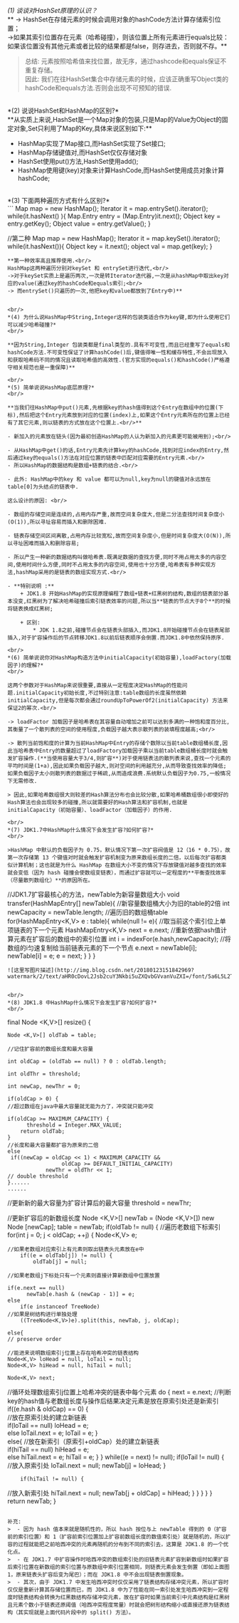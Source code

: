 *(1) 谈谈对HashSet原理的认识？* <br/>
** -> HashSet在存储元素的时候会调用对象的hashCode方法计算存储索引位置；<br/>
->如果其索引位置存在元素（哈希碰撞），则该位置上所有元素进行equals比较：如果该位置没有其他元素或者比较的结果都是false，则存进去，否则就不存。** <br/>
> 总结: 元素按照哈希值来找位置，故无序，通过hashcode和equals保证不重复存储。<br/>
> 因此: 我们在往HashSet集合中存储元素的时候，应该正确重写Object类的hashCode和equals方法.否则会出现不可预知的错误.

<br/>
*(2) 说说HashSet和HashMap的区别?* 
<br/>
**从实质上来说,HashSet是一个Map对象的包装,只是Map的Value为Object的固定对象,Set只利用了Map的Key,具体来说区别如下:**

-  HashMap实现了Map接口,而HashSet实现了Set接口;
-  HashMap存储键值对,而HashSet仅仅存储对象
-  HashSet使用put()方法,HashSet使用add();
-  HashMap使用键(key)对象来计算HashCode,而HashSet使用成员对象计算hashCode;
 
<br/>
*(3) 下面两种遍历方式有什么区别?* 
<br/>
```
Map map = new HashMap();
Iterator it = map.entrySet().iterator();
while(it.hasNext() ){
    Map.Entry entry = (Map.Entry)it.next();
    Object key = entry.getKey();
    Object value = entry.getValue();
}

//第二种
Map map = new HashMap();
Iterator it = map.keySet().iterator();
while(it.hasNext()){
    Object key = it.next();
    object val = map.get(key);
}
```
**第一种效率高且推荐使用.<br/>
HashMap这两种遍历分别对keySet 和 entrySet进行迭代,<br/>
->对于keySet实质上是遍历两次,一次是转Iterator迭代器,一次是从hashMap中取出key对应的value(通过key的hashCode和equals索引;<br/>
-> 而entrySet()只遍历的一次,他把key和value都放到了Entry中)**

 
<br/>
*(4) 为什么说HashMap中String,Integer这样的包装类适合作为key键,即为什么使用它们可以减少哈希碰撞?*
<br/>

**因为String,Integer 包装类都是final类型的.具有不可变性,而且已经重写了equals和hashCode方法.不可变性保证了计算hashCode()后,键值得唯一性和缓存特性,不会出现放入和获取哈希码不同的情况且读取哈希值的高效性.(官方实现的equals()和hashCode()严格遵守相关规范也是一重保障)**

<br/>
*(5) 简单说说HashMap底层原理?*
<br/>

**当我们往HashMap中put()元素,先根据key的hash值得到这个Entry在数组中的位置(下标),然后把这个Entry元素放到对应的位置(index)上,如果这个Entry元素所在的位置上已经有了其它元素,则以链表的方式放在这个位置上.<br/>**

- 新加入的元素放在链头(因为最初创造HashMap的人认为新加入的元素更可能被用到);<br/>

- 从HashMap中get()的话,Entry元素先计算key的hashCode,找到对应index的Entry,然后通过key的equals()方法在对应位置的链表中匹配对应需要的Entry元素.<br/>
- 所以HashMap的数据结构是数组+链表的结合.<br/>

- 此外: HashMap中的key 和 value 都可以为null,key为null的键值对永远放在table[0]为头结点的链表中.

这么设计的原因: <br/>

- 数组的存储空间是连续的,占用内存严重,故而空间复杂度大,但是二分法查找时间复杂度小(O(1)),所以寻址容易而插入和删除困难.

- 链表存储空间区间离散,占用内存比较宽松,故而空间复杂度小,但是时间复杂度大(O(N)),所以寻址困难而插入和删除容易;

- 所以产生一种新的数据结构叫做哈希表.既满足数据的查找方便,同时不用占用太多的内容空间,使用时间什么方便,同时不占用太多的内容空间,使用也十分方便,哈希表有多种实现方法,hashMap采用的是链表的数组实现方式.<br/>

- **特别说明 :**
    + JDK1.8 开始HashMap的实现原理编程了数组+链表+红黑树的结构,数组的链表部分基本没变,红黑树为了解决哈希碰撞后索引链表效率的问题,所以当**链表的节点大于8个**的时候将链表换成红黑树;
    
    + 区别:
        * JDK 1.8之前,碰撞节点会在链表头部插入,而JDK1.8开始碰撞节点会在链表尾部插入,对于扩容操作后的节点转移JDK1.8以前后链表顺序会倒置.而JDK1.8中依然保持原序.
        
<br/>
*(6) 简单说说你对HashMap构造方法中initialCapacity(初始容量),loadFactory(加载因子)的理解?*
<br/>

这两个参数对于HashMap来说很重要,直接从一定程度决定HashMap的性能问题.initialCapacity初始长度,不过特别注意:table数组的长度虽然依赖initialCapacity,但是每次都会通过roundUpToPowerOf2(initialCapacity) 方法来保证2的幂次.<br/>

-> loadFactor 加载因子是哈希表在其容量自动增加之前可以达到多满的一种饱和度百分比,其衡量了一个散列表的空间的使用程度,负载因子越大表示散列表的装填程度越高;<br/> 

-> 散列当前饱和度的计算为当前HashMap中Entry的存储个数除以当前table数组桶长度,因此当哈希表中Entry的数量超过了loadFactory加载因子乘以当前table数组桶长度时就会触发扩容操作.(**当使用容量大于3/4,则扩容**)对于使用链表法的散列表来说,查找一个元素的平均时间是(1+a),因此如果负载因子越大,则对空间的利用越充分,从而导致查找效率的降低;如果负载因子太小则散列表的数据过于稀疏,从而造成浪费.系统默认负载因子为0.75,一般情况下无需修改.

> 因此,如果哈希数组很大则较差的Hash算法分布也会比较分散,如果哈希桶数组很小即使好的Hash算法也会出现较多的碰撞,所以就需要好的Hash算法和扩容机制,也就是initialCapacity（初始容量）、loadFactor（加载因子）的作用.

<br/>
*(7) JDK1.7中HashMap什么情况下会发生扩容?如何扩容?*
<br/>

>HashMap 中默认的负载因子为 0.75，默认情况下第一次扩容阀值是 12（16 * 0.75），故第一次存储第 13 个键值对时就会触发扩容机制变为原来数组长度的二倍，以后每次扩容都类似计算机制；这也就是为什么 HashMap 在数组大小不变的情况下存放键值对越多查找的效率就会变低（因为 hash 碰撞会使数组变链表），而通过扩容就可以一定程度的**平衡查找效率（尽量散列数组化）**的原因所在。

```
//JDK1.7扩容最核心的方法，newTable为新容量数组大小
void transfer(HashMapEntry[] newTable){
//新容量数组桶大小为旧的table的2倍
int newCapacity = newTable.length;
//遍历旧的数组桶table
for(HashMapEntry<K,V> e : table){
    while(null != e){
        //取当前这个索引位上单项链表的下一个元素
        HashMapEntry<K,V> next = e.next;
        //重新依据hash值计算元素在扩容后的数组中的索引位置
        int i = indexFor(e.hash,newCapacity);
        //将数组的i匀速复制给当前链表元素的下一个节点
        e.next = newTable[i];
        newTable[i] = e;
        e = next;
    }
}
}
 

```
![这里写图片描述](http://img.blog.csdn.net/20180123151842969?watermark/2/text/aHR0cDovL2Jsb2cuY3Nkbi5uZXQvbGVvanVuZXI=/font/5a6L5L2T/fontsize/400/fill/I0JBQkFCMA==/dissolve/70/gravity/SouthEast)


<br/>
*(8) JDK1.8 中HashMap什么情况下会发生扩容?如何扩容?*
<br/>

```
final Node <K,V>[] resize() {
    
    Node <K,V>[] oldTab = table;
        
    //记住扩容前的数组长度和最大容量
        
    int oldCap = (oldTab == null) ? 0 : oldTab.length;
        
    int oldThr = threshold;
        
    int newCap, newThr = 0;
        
    if(oldCap > 0) {      
    //超过数组在java中最大容量就无能为力了，冲突就只能冲突
            
    if(oldCap >= MAXIMUM_CAPACITY) {
          threshold = Integer.MAX_VALUE;      
        return oldTab;
    } 
    //长度和最大容量都扩容为原来的二倍
    else
     if((newCap = oldCap << 1) < MAXIMUM_CAPACITY &&
                     oldCap >= DEFAULT_INITIAL_CAPACITY)
                newThr = oldThr << 1; 
    // double threshold
    }......
    ......
    
//更新新的最大容量为扩容计算后的最大容量
    threshold = newThr;
    
//更新扩容后的新数组长度
    Node <K,V>[] newTab = (Node <K,V>[]) new Node [newCap];
    table = newTab;
if(oldTab != null) {
//遍历老数组下标索引        
    for(int j = 0; j < oldCap; ++j) {
                Node<K,V> e;
                
    //如果老数组对应索引上有元素则取出链表头元素放在e中
        if((e = oldTab[j]) != null) {
            oldTab[j] = null;
                    
    //如果老数组j下标处只有一个元素则直接计算新数组中位置放置
                    
    if(e.next == null)
          newTab[e.hash & (newCap - 1)] = e;            
    else
        if(e instanceof TreeNode) 
    //如果是树结构进行单独处理
        ((TreeNode<K,V>)e).split(this, newTab, j, oldCap);
                    
    else{ 
    // preserve order
                        
    //能进来说明数组索引j位置上存在哈希冲突的链表结构
    Node<K,V> loHead = null, loTail = null;
    Node<K,V> hiHead = null, hiTail = null;
                        
    Node<K,V> next;
                    
//循环处理数组索引j位置上哈希冲突的链表中每个元素
    do
    {
        next = e.next;
//判断key的hash值与老数组长度与操作后结果决定元素是放在原索引处还是新索引          
        if((e.hash & oldCap) == 0) {      
        //放在原索引处的建立新链表                            
        if(loTail == null)
            loHead = e;                            
        else
            loTail.next = e;
            loTail = e;
        }                        
        else{
//放在新索引（原索引+oldCap）处的建立新链表           
        if(hiTail == null)
                     hiHead = e;        
        else
                    hiTail.next = e;
                    hiTail = e;
                }
           } 
        while((e = next) != null);
        if(loTail != null) {                
    //放入原索引处
          loTail.next = null;
        newTab[j] = loHead;
       }
                    
        if(hiTail != null) {                
//放入新索引处
            hiTail.next = null;
            newTab[j + oldCap] = hiHead;
                    }
                }
            }
        }
    }
        return newTab;
}
```

补充:
>  - 因为 hash 值本来就是随机性的，所以 hash 按位与上 newTable 得到的 0（扩容前的索引位置）和 1（扩容前索引位置加上扩容前数组长度的数值索引处）就是随机的，所以扩容的过程就能把之前哈西冲突的元素再随机的分布到不同的索引去，这算是 JDK1.8 的一个优化点。
>  - 在 JDK1.7 中扩容操作时哈西冲突的数组索引处的旧链表元素扩容到新数组时如果扩容后索引位置在新数组的索引位置与原数组中索引位置相同，则链表元素会发生倒置（即如上面图1，原来链表头扩容后变为尾巴）；而在 JDK1.8 中不会出现链表倒置现象。
>  - 其次，由于 JDK1.7 中发生哈西冲突时仅仅采用了链表结构存储冲突元素，所以扩容时仅仅是重新计算其存储位置而已，而 JDK1.8 中为了性能在同一索引处发生哈西冲突到一定程度时链表结构会转换为红黑数结构存储冲突元素，故在扩容时如果当前索引中元素结构是红黑树且元素个数小于链表还原阈值（哈西冲突程度常量）时就会把树形结构缩小或直接还原为链表结构（其实现就是上面代码片段中的 split() 方法）。